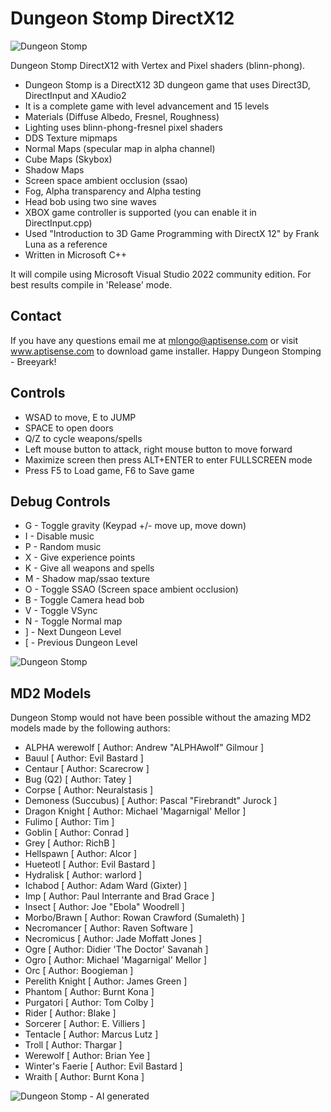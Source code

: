 # Dungeon Stomp DirectX12

![Dungeon Stomp](../main/Textures/screenshot9.jpg)

Dungeon Stomp DirectX12 with Vertex and Pixel shaders (blinn-phong).

* Dungeon Stomp is a DirectX12 3D dungeon game that uses Direct3D, DirectInput and XAudio2
* It is a complete game with level advancement and 15 levels
* Materials (Diffuse Albedo, Fresnel, Roughness)
* Lighting uses blinn-phong-fresnel pixel shaders
* DDS Texture mipmaps
* Normal Maps (specular map in alpha channel)
* Cube Maps (Skybox)
* Shadow Maps
* Screen space ambient occlusion (ssao)
* Fog, Alpha transparency and Alpha testing
* Head bob using two sine waves
* XBOX game controller is supported (you can enable it in DirectInput.cpp)
* Used "Introduction to 3D Game Programming with DirectX 12" by Frank Luna as a reference
* Written in Microsoft C++

It will compile using Microsoft Visual Studio 2022 community edition.  For best results compile in 'Release' mode.

## Contact
If you have any questions email me at mlongo@aptisense.com or visit www.aptisense.com to download game installer.
Happy Dungeon Stomping - Breeyark!

## Controls

* WSAD to move, E to JUMP
* SPACE to open doors
* Q/Z to cycle weapons/spells
* Left mouse button to attack, right mouse button to move forward
* Maximize screen then press ALT+ENTER to enter FULLSCREEN mode
* Press F5 to Load game, F6 to Save game

## Debug Controls

* G - Toggle gravity (Keypad +/- move up, move down)
* I - Disable music
* P - Random music
* X - Give experience points
* K - Give all weapons and spells
* M - Shadow map/ssao texture
* O - Toggle SSAO (Screen space ambient occlusion)
* B - Toggle Camera head bob
* V - Toggle VSync
* N - Toggle Normal map
* ] - Next Dungeon Level
* [ - Previous Dungeon Level

![Dungeon Stomp](../main/Textures/screenshot11.jpg)

## MD2 Models
Dungeon Stomp would not have been possible without the amazing MD2 models made by the following authors:

* ALPHA werewolf [ Author: Andrew "ALPHAwolf" Gilmour ]
* Bauul [ Author: Evil Bastard ]
* Centaur [ Author: Scarecrow ]
* Bug (Q2) [ Author: Tatey ]
* Corpse [ Author: Neuralstasis ]
* Demoness (Succubus) [ Author: Pascal "Firebrandt" Jurock ]
* Dragon Knight [ Author: Michael 'Magarnigal' Mellor ]
* Fulimo [ Author: Tim ]
* Goblin [ Author: Conrad ]
* Grey [ Author: RichB ]
* Hellspawn [ Author: Alcor ]
* Hueteotl [ Author: Evil Bastard ]
* Hydralisk [ Author: warlord ]
* Ichabod [ Author: Adam Ward (Gixter) ]
* Imp [ Author: Paul Interrante and Brad Grace ]
* Insect [ Author: Joe "Ebola" Woodrell ]
* Morbo/Brawn [ Author: Rowan Crawford (Sumaleth) ]
* Necromancer [ Author: Raven Software ]
* Necromicus [ Author: Jade Moffatt Jones ]
* Ogre [ Author: Didier 'The Doctor' Savanah ]
* Ogro [ Author: Michael 'Magarnigal' Mellor ]
* Orc [ Author: Boogieman ]
* Perelith Knight [ Author: James Green ]
* Phantom [ Author: Burnt Kona ]
* Purgatori [ Author: Tom Colby ]
* Rider [ Author: Blake ]
* Sorcerer [ Author: E. Villiers ]
* Tentacle [ Author: Marcus Lutz ]
* Troll [ Author: Thargar ]
* Werewolf [ Author: Brian Yee ]
* Winter's Faerie [ Author: Evil Bastard ]
* Wraith [ Author: Burnt Kona ]


![Dungeon Stomp  - AI generated](../main/Textures/screenshotai.jpg)

